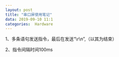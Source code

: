 ```yaml
---
layout: post
title: "串口屏使用笔记"
data: 2019-09-10 11:1
categories:  Hardware
---
```



1、多条语句发送指令，最后在发送“\r\n”,（以其为结束）

2、指令间隔时间100ms
